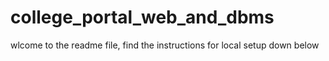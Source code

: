 # college_portal_web_and_dbms

wlcome to the readme file, find the instructions for local setup down below